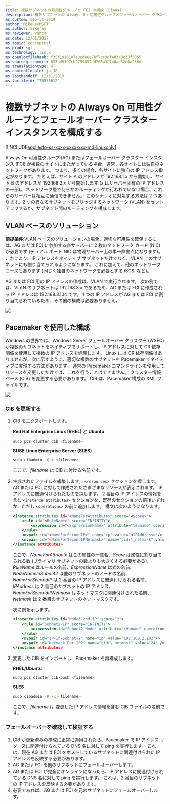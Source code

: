 ```yaml
---
title: 複数サブネットの可用性グループと FCI の構成 (Linux)
description: 複数サブネットの Always On 可用性グループとフェールオーバー クラスター インスタンス (FCI) を SQL Server on Linux に構成する方法について説明します。
ms.custom: seo-lt-2019
author: MikeRayMSFT
ms.author: mikeray
ms.reviewer: vanto
ms.date: 12/01/2017
ms.topic: conceptual
ms.prod: sql
ms.technology: linux
ms.openlocfilehash: f35f1916107e8ede0e7bf7cc3df483a0c33f3355
ms.sourcegitcommit: 035ad9197cb9799852ed705432740ad52e0a256d
ms.translationtype: HT
ms.contentlocale: ja-JP
ms.lasthandoff: 12/31/2019
ms.locfileid: "75558612"
---
```

# <a name="configure-multiple-subnet-always-on-availability-groups-and-failover-cluster-instances"></a>複数サブネットの Always On 可用性グループとフェールオーバー クラスター インスタンスを構成する

[!INCLUDE[appliesto-ss-xxxx-xxxx-xxx-md-linuxonly](../includes/appliesto-ss-xxxx-xxxx-xxx-md-linuxonly.md)]

Always On 可用性グループ (AG) またはフェールオーバー クラスター インスタンス (FCI) が複数のサイトにまたがっている場合、通常、各サイトには独自のネットワークがあります。 つまり、多くの場合、各サイトに独自の IP アドレス指定があります。 たとえば、サイト A のアドレスが 192.168.1.*x* から開始し、サイト B のアドレスが 192.168.2.*x* から開始します (*x* はサーバー固有の IP アドレスの一部)。 ネットワーク層で何らかのルーティングが行われていない場合、これらのサーバーは相互に通信できません。 このシナリオに対処する方法は 2 つあります。2 つの異なるサブネットをブリッジするネットワーク (VLAN) をセットアップするか、サブネット間のルーティングを構成します。

## <a name="vlan-based-solution"></a>VLAN ベースのソリューション
 
**前提条件**:VLAN ベースのソリューションの場合、適切な可用性を確保するには、AG または FCI に参加する各サーバーに 2 枚のネットワーク カード (NIC) が必要です (デュアル ポート NIC は物理サーバー上の単一障害点になります)。これにより、IP アドレスをネイティブ サブネットだけでなく、VLAN 上のサブネットにも割り当てられるようになります。 これに加えて、他のネットワーク ニーズもあります (同じく独自のネットワークを必要とする iSCSI など)。

AG または FCI 用の IP アドレスの作成は、VLAN で実行されます。 次の例では、VLAN のサブネットは 192.168.3.*x* であるため、AG または FCI に作成される IP アドレスは 192.168.3.104 です。 1 つの IP アドレスが AG または FCI に割り当てられているため、その他の構成は必要ありません。

![](./media/sql-server-linux-configure-multiple-subnet/image1.png)

## <a name="configuration-with-pacemaker"></a>Pacemaker を使用した構成

Windows の世界では、Windows Server フェールオーバー クラスター (WSFC) が複数のサブネットをネイティブでサポートし、IP アドレスに対して OR 依存関係を使用して複数の IP アドレスを処理します。 Linux には OR 依存関係はありませんが、次に示すように、適切な複数のサブネットを Pacemaker でネイティブに実現する方法があります。 通常の Pacemaker コマンドラインを使用してリソースを変更しただけでは、これを行うことはできません。 クラスター情報ベース (CIB) を変更する必要があります。 CIB は、Pacemaker 構成の XML ファイルです。

![](./media/sql-server-linux-configure-multiple-subnet/image2.png)

### <a name="update-the-cib"></a>CIB を更新する

1.  CIB をエクスポートします。

    **Red Hat Enterprise Linux (RHEL) と Ubuntu**

    ```bash
    sudo pcs cluster cib <filename>
    ```

    **SUSE Linux Enterprise Server (SLES)**

    ```bash
    sudo cibadmin -Q > <filename>
    ```

    ここで、*filename* は CIB に付ける名前です。

2.  生成されたファイルを編集します。 `<resources>` セクションを探します。 AG または FCI に対して作成されたさまざまなリソースが表示されます。 IP アドレスに関連付けられたものを探します。 2 番目の IP アドレスの情報を含む `<instance attributes>` セクションを、既存のセクションの前後いずれか、ただし `<operations>` の前に追加します。 構文は次のようになります。

    ```xml
    <instance attributes id="<NameForAttribute>" score="<Score>">
        <rule id="<RuleName>" score="INFINITY">
            <expression id="<ExpressionName>" attribute="\#uname" operation="eq" value="<NodeNameInSubnet2>" />
        </rule>
        <nvpair id="<NameForSecondIP>" name="ip" value="<IPAddress>"/>
        <nvpair id="<NameForSecondIPNetmask>" name="cidr\_netmask" value="<Netmask>"/>
    </instance attributes>
    ```
    
    ここで、*NameForAttribute* はこの属性の一意名、*Score* は属性に割り当てられる数 (プライマリ サブネットの数よりも大きくする必要がある)、*RuleName* はルールの名前、*ExpressionName* は式の名前、*NodeNameInSubnet2* は他のサブネットのノードの名前、*NameForSecondIP* は 2 番目の IP アドレスに関連付けられる名前、*IPAddress* は 2 番目のサブネットの IP アドレス、*NameForSecondIPNetmask* はネットマスクに関連付けられた名前、*Netmask* は 2 番目のサブネットのネットマスクです。
    
    次に例を示します。
    
    ```xml
    <instance attributes id="Node3-2nd-IP" score="2">
        <rule id="Subnet2-IP" score="INFINITY">
            <expression id="Subnet2-Node" attribute="\#uname" operation="eq" value="Node3" />
        </rule>
        <nvpair id="IP-In-Subnet-2" name="ip" value="192.168.2.102"/>
        <nvpair id="Netmask-For-IP2" name="cidr\_netmask" value="24" />
    </instance attributes>
    ```

3.  変更した CIB をインポートし、Pacemaker を再構成します。

    **RHEL/Ubuntu**
    
    ```bash
    sudo pcs cluster cib-push <filename>
    ```

    **SLES**
    
    ```bash
    sudo cibadmin -R -x <filename>
    ```

    ここで、*filename* は 変更した IP アドレス情報を含む CIB ファイルの名前です。

### <a name="check-and-verify-failover"></a>フェールオーバーを確認して検証する

1.  CIB が更新済みの構成に正常に適用されたら、Pacemaker で IP アドレス リソースに関連付けられている DNS 名に対して ping を実行します。 これは、現在 AG または FCI をホストしているサブネットに関連付けられた IP アドレスを反映する必要があります。
2.  AG または FCI を他のサブネットにフェールオーバーします。
3.  AG または FCI が完全にオンラインになったら、IP アドレスに関連付けられている DNS 名に対して ping を実行します。 これは、2 番目のサブネットの IP アドレスを反映する必要があります。
4.  必要であれば、AG または FCI を元のサブネットにフェールオーバーします。
